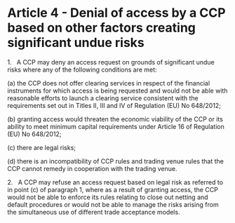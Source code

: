 # Article 4 - Denial of access by a CCP based on other factors creating significant undue risks


1.   A CCP may deny an access request on grounds of significant undue risks where any of the following conditions are met:

(a) the CCP does not offer clearing services in respect of the financial instruments for which access is being requested and would not be able with reasonable efforts to launch a clearing service consistent with the requirements set out in Titles II, III and IV of Regulation (EU) No 648/2012;

(b) granting access would threaten the economic viability of the CCP or its ability to meet minimum capital requirements under Article 16 of Regulation (EU) No 648/2012;

(c) there are legal risks;

(d) there is an incompatibility of CCP rules and trading venue rules that the CCP cannot remedy in cooperation with the trading venue.

2.   A CCP may refuse an access request based on legal risk as referred to in point (c) of paragraph 1, where as a result of granting access, the CCP would not be able to enforce its rules relating to close out netting and default procedures or would not be able to manage the risks arising from the simultaneous use of different trade acceptance models.
